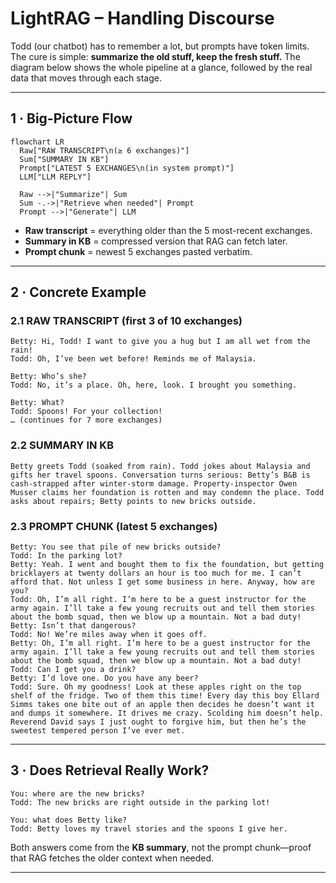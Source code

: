 # LightRAG – Handling Discourse

Todd (our chatbot) has to remember a lot, but prompts have token limits. The cure is simple: **summarize the old stuff, keep the fresh stuff.** The diagram below shows the whole pipeline at a glance, followed by the real data that moves through each stage.

---

## 1 · Big-Picture Flow

```mermaid
flowchart LR
  Raw["RAW TRANSCRIPT\n(≥ 6 exchanges)"]
  Sum["SUMMARY IN KB"]
  Prompt["LATEST 5 EXCHANGES\n(in system prompt)"]
  LLM["LLM REPLY"]

  Raw -->|"Summarize"| Sum
  Sum -.->|"Retrieve when needed"| Prompt
  Prompt -->|"Generate"| LLM
```

* **Raw transcript** = everything older than the 5 most-recent exchanges.
* **Summary in KB** = compressed version that RAG can fetch later.
* **Prompt chunk** = newest 5 exchanges pasted verbatim.

---

## 2 · Concrete Example

### 2.1 RAW TRANSCRIPT (first 3 of 10 exchanges)

```text
Betty: Hi, Todd! I want to give you a hug but I am all wet from the rain!
Todd: Oh, I’ve been wet before! Reminds me of Malaysia.

Betty: Who’s she?
Todd: No, it’s a place. Oh, here, look. I brought you something.

Betty: What?
Todd: Spoons! For your collection!
… (continues for 7 more exchanges)
```

### 2.2 SUMMARY IN KB

```text
Betty greets Todd (soaked from rain). Todd jokes about Malaysia and gifts her travel spoons. Conversation turns serious: Betty’s B&B is cash-strapped after winter-storm damage. Property-inspector Owen Musser claims her foundation is rotten and may condemn the place. Todd asks about repairs; Betty points to new bricks outside.
```

### 2.3 PROMPT CHUNK (latest **5 exchanges**)

```text
Betty: You see that pile of new bricks outside?
Todd: In the parking lot?
Betty: Yeah. I went and bought them to fix the foundation, but getting bricklayers at twenty dollars an hour is too much for me. I can’t afford that. Not unless I get some business in here. Anyway, how are you?
Todd: Oh, I’m all right. I’m here to be a guest instructor for the army again. I’ll take a few young recruits out and tell them stories about the bomb squad, then we blow up a mountain. Not a bad duty!
Betty: Isn’t that dangerous?
Todd: No! We’re miles away when it goes off.
Betty: Oh, I’m all right. I’m here to be a guest instructor for the army again. I’ll take a few young recruits out and tell them stories about the bomb squad, then we blow up a mountain. Not a bad duty!
Todd: Can I get you a drink?
Betty: I’d love one. Do you have any beer?
Todd: Sure. Oh my goodness! Look at these apples right on the top shelf of the fridge. Two of them this time! Every day this boy Ellard Simms takes one bite out of an apple then decides he doesn’t want it and dumps it somewhere. It drives me crazy. Scolding him doesn’t help. Reverend David says I just ought to forgive him, but then he’s the sweetest tempered person I’ve ever met.
```

---

## 3 · Does Retrieval Really Work?

```shell
You: where are the new bricks?
Todd: The new bricks are right outside in the parking lot!

You: what does Betty like?
Todd: Betty loves my travel stories and the spoons I give her.
```

Both answers come from the **KB summary**, not the prompt chunk—proof that RAG fetches the older context when needed.

---
